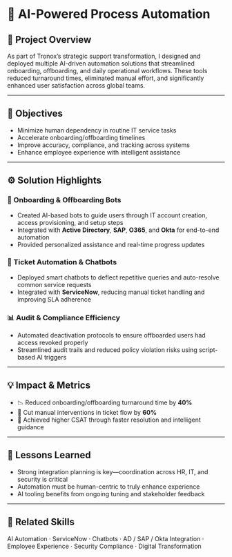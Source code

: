 # 🤖 AI-Powered Process Automation

## 🧭 Project Overview

As part of Tronox’s strategic support transformation, I designed and deployed multiple AI-driven automation solutions that streamlined onboarding, offboarding, and daily operational workflows. These tools reduced turnaround times, eliminated manual effort, and significantly enhanced user satisfaction across global teams.

---

## 🎯 Objectives

- Minimize human dependency in routine IT service tasks  
- Accelerate onboarding/offboarding timelines  
- Improve accuracy, compliance, and tracking across systems  
- Enhance employee experience with intelligent assistance  

---

## ⚙️ Solution Highlights

### 🚀 Onboarding & Offboarding Bots
- Created AI-based bots to guide users through IT account creation, access provisioning, and setup steps
- Integrated with **Active Directory**, **SAP**, **O365**, and **Okta** for end-to-end automation
- Provided personalized assistance and real-time progress updates

### 📍 Ticket Automation & Chatbots
- Deployed smart chatbots to deflect repetitive queries and auto-resolve common service requests
- Integrated with **ServiceNow**, reducing manual ticket handling and improving SLA adherence

### 📊 Audit & Compliance Efficiency
- Automated deactivation protocols to ensure offboarded users had access revoked properly
- Streamlined audit trails and reduced policy violation risks using script-based AI triggers

---

## 💡 Impact & Metrics

- 📉 Reduced onboarding/offboarding turnaround time by **40%**
- 🧠 Cut manual interventions in ticket flow by **60%**
- 🎯 Achieved higher CSAT through faster resolution and intelligent guidance

---

## 🧠 Lessons Learned

- Strong integration planning is key—coordination across HR, IT, and security is critical  
- Automation must be human-centric to truly enhance experience  
- AI tooling benefits from ongoing tuning and stakeholder feedback

---

## 📎 Related Skills

AI Automation · ServiceNow · Chatbots · AD / SAP / Okta Integration · Employee Experience · Security Compliance · Digital Transformation

